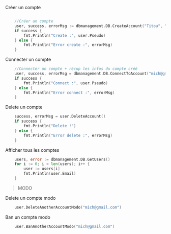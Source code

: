 Créer un compte

```go

	//Créer un compte
	user, success, errorMsg := dbmanagement.DB.CreateAccount("Titou", "titou@gmail.com", "Pass123")
	if success {
		fmt.Println("Create :", user.Pseudo)
	} else {
		fmt.Println("Error create :", errorMsg)
	}
```


Connecter un compte


```go
	//Connecter un compte + récup les infos du compte créé
	user, success, errorMsg = dbmanagement.DB.ConnectToAccount("mich@gmail.com", "Pass123")
	if success {
		fmt.Println("Connect :", user.Pseudo)
	} else {
		fmt.Println("Error connect :", errorMsg)
	}
```


Delete un compte

```go
	success, errorMsg = user.DeleteAccount()
	if success {
		fmt.Println("Delete !")
	} else {
		fmt.Println("Error delete :", errorMsg)
	}
```

Afficher tous les comptes

```go
	users, error := dbmanagement.DB.GetUsers()
	for i := 0; i < len(users); i++ {
		user := users[i]
		fmt.Println(user.Email)
	}
```


> MODO

Delete un compte modo
```go
	user.DeleteAnotherAccountModo("mich@gmail.com")

```

Ban un compte modo
```go
	user.BanAnotherAccountModo("mich@gmail.com")

```
